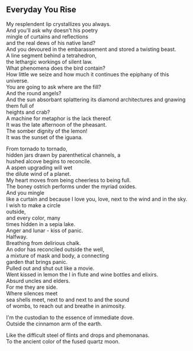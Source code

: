 Everyday You Rise
-----------------
My resplendent lip crystallizes you always.  
And you'll ask why doesn't his poetry  
mingle of curtains and reflections  
and the real dews of his native land?  
And you devoured in the embarassement and stored a twisting beast.  
A line segment behind a tetrahedron,  
the lethargic workings of silent law.  
What phenomena does the bird contain?  
How little we seize and how much it continues the epiphany of this universe.  
You are going to ask where are the fill?  
And the round angels?  
And the sun absorbant splattering its diamond architectures and gnawing them full of  
heights and crab?  
A machine for metaphor is the lack thereof.  
It was the late afternoon of the pheasant.  
The somber dignity of the lemon!  
It was the sunset of the iguana.  
  
From tornado to tornado,  
hidden jars drawn by parenthetical channels, a  
hushed alcove begins to reconcile.  
A aspen upgrading will wet  
the dilute wind of a planet.  
My heart moves from being cheerless to being full.  
The boney ostrich performs under the myriad oxides.  
And you mingle  
like a curtain and because I love you, love, next to the wind and in the sky.  
I wish to make a circle  
outside,  
and every color, many  
times hidden in a sepia lake.  
Anger and lunar - kiss of panic.  
Halfway.  
Breathing from delirious chalk.  
An odor has reconciled outside the well,  
a mixture of mask and body, a connecting  
garden that brings panic.  
Pulled out and shut out like a movie.  
Went kissed in lemon the I in flute and wine bottles and elixirs.  
Absurd uncles and elders.  
For me they are side.  
Where silences meet  
sea shells meet, next to and next to and the sound  
of wombs, to reach out and breathe in animosity.  
  
I'm the custodian to the essence of immediate dove.  
Outside the cinnamon arm of the earth.  
  
Like the difficult steel of flints and drops and phemonanas.  
To the ancient color of the fused quartz moon.  
